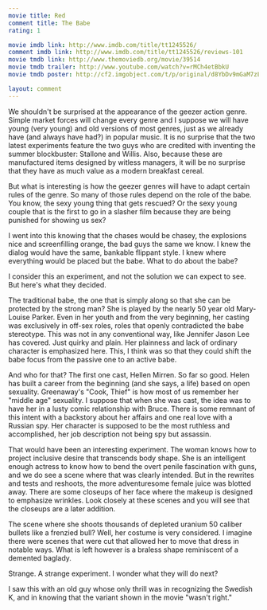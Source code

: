 ```yaml
---
movie title: Red
comment title: The Babe
rating: 1

movie imdb link: http://www.imdb.com/title/tt1245526/
comment imdb link: http://www.imdb.com/title/tt1245526/reviews-101
movie tmdb link: http://www.themoviedb.org/movie/39514
movie tmdb trailer: http://www.youtube.com/watch?v=rMCh4etBbkU
movie tmdb poster: http://cf2.imgobject.com/t/p/original/d8YbDv9mGaM7zLidKh9QgL8HxHw.jpg

layout: comment
---
```


We shouldn't be surprised at the appearance of the geezer action genre. Simple market forces will change every genre and I suppose we will have young (very young) and old versions of most genres, just as we already have (and always have had?) in popular music. It is no surprise that the two latest experiments feature the two guys who are credited with inventing the summer blockbuster: Stallone and Willis. Also, because these are manufactured items designed by witless managers, it will be no surprise that they have as much value as a modern breakfast cereal.

But what is interesting is how the geezer genres will have to adapt certain rules of the genre. So many of those rules depend on the role of the babe. You know, the sexy young thing that gets rescued? Or the sexy young couple that is the first to go in a slasher film because they are being punished for showing us sex? 

I went into this knowing that the chases would be chasey, the explosions nice and screenfilling orange, the bad guys the same we know. I knew the dialog would have the same, bankable flippant style. I knew where everything would be placed but the babe. What to do about the babe?

I consider this an experiment, and not the solution we can expect to see. But here's what they decided.

The traditional babe, the one that is simply along so that she can be protected by the strong man? She is played by the nearly 50 year old Mary-Louise Parker. Even in her youth and from the very beginning, her casting was exclusively in off-sex roles, roles that openly contradicted the babe stereotype. This was not in any conventional way, like Jennifer Jason Lee has covered. Just quirky and plain. Her plainness and lack of ordinary character is emphasized here. This, I think was so that they could shift the babe focus from the passive one to an active babe.

And who for that? The first one cast, Hellen Mirren. So far so good. Helen has built a career from the beginning (and she says, a life) based on open sexuality. Greenaway's "Cook, Thief" is how most of us remember her "middle age" sexuality. I suppose that when she was cast, the idea was to have her in a lusty comic relationship with Bruce. There is some remnant of this intent with a backstory about her affairs and one real love with a Russian spy. Her character is supposed to be the most ruthless and accomplished, her job description not being spy but assassin.

That would have been an interesting experiment. The woman knows how to project inclusive desire that transcends body shape. She is an intelligent enough actress to know how to bend the overt penile fascination with guns, and we do see a scene where that was clearly intended. But in the rewrites and tests and reshoots, the more adventuresome female juice was blotted away. There are some closeups of her face where the makeup is designed to emphasize wrinkles. Look closely at these scenes and you will see that the closeups are a later addition.

The scene where she shoots thousands of depleted uranium 50 caliber bullets like a frenzied bull? Well, her costume is very considered. I imagine there were scenes that were cut that allowed her to move that dress in notable ways. What is left however is a braless shape reminiscent of a demented baglady.

Strange. A strange experiment. I wonder what they will do next?

I saw this with an old guy whose only thrill was in recognizing the Swedish K, and in knowing that the variant shown in the movie "wasn't right."
